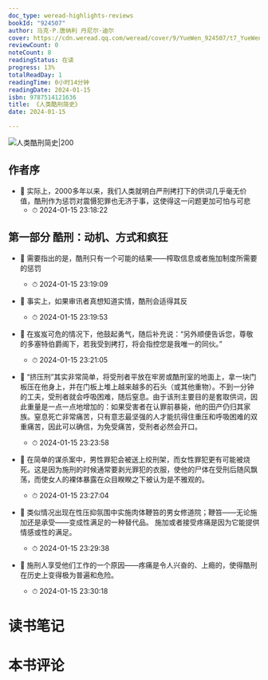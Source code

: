 ```yaml
---
doc_type: weread-highlights-reviews
bookId: "924507"
author: 马克·P.唐纳利 丹尼尔·迪尔
cover: https://cdn.weread.qq.com/weread/cover/9/YueWen_924507/t7_YueWen_924507.jpg
reviewCount: 0
noteCount: 8
readingStatus: 在读
progress: 13%
totalReadDay: 1
readingTime: 0小时14分钟
readingDate: 2024-01-15
isbn: 9787514121636
title: 《人类酷刑简史》
date: 2024-01-15

---
```


![ 人类酷刑简史|200](https://cdn.weread.qq.com/weread/cover/9/YueWen_924507/t7_YueWen_924507.jpg)


## 作者序


- 📌 实际上，2000多年以来，我们人类就明白严刑拷打下的供词几乎毫无价值，酷刑作为惩罚对震慑犯罪也无济于事，这使得这一问题更加可怕与可悲 
    - ⏱ 2024-01-15 23:18:22 
## 第一部分 酷刑：动机、方式和疯狂


- 📌 需要指出的是，酷刑只有一个可能的结果——榨取信息或者施加制度所需要的惩罚 
    - ⏱ 2024-01-15 23:19:09 

- 📌 事实上，如果审讯者真想知道实情，酷刑会适得其反 
    - ⏱ 2024-01-15 23:19:53 

- 📌 在岌岌可危的情况下，他鼓起勇气，随后补充说：“另外顺便告诉您，尊敬的多塞特伯爵阁下，若我受到拷打，将会指控您是我唯一的同伙。” 
    - ⏱ 2024-01-15 23:21:05 

- 📌 “挤压刑”其实非常简单，将受刑者平放在牢房或酷刑室的地面上，拿一块门板压在他身上，并在门板上堆上越来越多的石头（或其他重物）。不到一分钟的工夫，受刑者就会呼吸困难，随后窒息。由于该刑主要目的是套取供词，因此重量是一点一点地增加的：如果受害者在认罪前暴毙，他的田产仍归其家族。窒息死亡非常痛苦，只有意志最坚强的人才能抗得住重压和呼吸困难的双重痛苦，因此可以确信，为免受痛苦，受刑者必然会开口。 
    - ⏱ 2024-01-15 23:23:58 

- 📌 在简单的谋杀案中，男性罪犯会被送上绞刑架，而女性罪犯更有可能被烧死。这是因为施刑的时候通常要剥光罪犯的衣服，使他的尸体在受刑后随风飘荡，而使女人的裸体暴露在众目睽睽之下被认为是不雅观的。 
    - ⏱ 2024-01-15 23:27:04 

- 📌 类似情况出现在性压抑氛围中实施肉体鞭笞的男女修道院；鞭笞——无论施加还是承受——变成性满足的一种替代品。
施加或者接受疼痛是因为它能提供情感或性的满足。 
    - ⏱ 2024-01-15 23:29:38 

- 📌 施刑人享受他们工作的一个原因——疼痛是令人兴奋的、上瘾的，使得酷刑在历史上变得极为普遍和危险。 
    - ⏱ 2024-01-15 23:30:18 

# 读书笔记


# 本书评论

